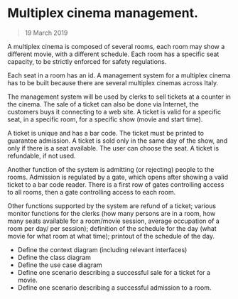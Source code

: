 # Multiplex cinema management. 

> 19 March 2019

A multiplex cinema is composed of several rooms, each room may show a different movie, with a different schedule. Each room has a specific seat capacity, to be strictly enforced for safety regulations. 

Each seat in a room has an id. A management system for a multiplex cinema has to be built because there are several multiplex cinemas across Italy.

The management system will be used by clerks to sell tickets at a counter in the cinema. The sale of a ticket can also be done via Internet, the customers buys it connecting to a web site. A ticket is valid for a specific seat, in a specific room, for a specific show (movie and start time). 

A ticket is unique and has a bar code. The ticket must be printed to guarantee admission. A ticket is sold only in the same day of the show, and only if there is a seat available. The user can choose the seat. A ticket is refundable, if not used.

Another function of the system is admitting (or rejecting) people to the rooms. Admission is regulated by a gate, which opens after showing a valid ticket to a bar code reader. There is a first row of gates controlling access to all rooms, then a gate controlling access to each room.

Other functions supported by the system are refund of a ticket; various monitor functions for the clerks (how many persons are in a room, how many seats available for a room/movie session, average occupation of a room per day/ per session); definition of the schedule for the day (what movie for what room at what time); printout of the schedule of the day. 

- Define the context diagram (including relevant interfaces)
- Define the class diagram
- Define the use case diagram
- Define one scenario describing a successful sale for a ticket for a movie. 
- Define one scenario describing a successful admission to a room. 

